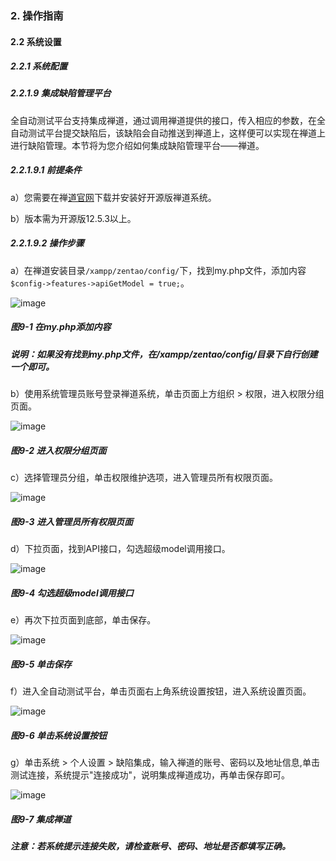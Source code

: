 ### 2. 操作指南

#### 2.2 系统设置

##### 2.2.1 系统配置

##### 2.2.1.9 集成缺陷管理平台

全自动测试平台支持集成禅道，通过调用禅道提供的接口，传入相应的参数，在全自动测试平台提交缺陷后，该缺陷会自动推送到禅道上，这样便可以实现在禅道上进行缺陷管理。本节将为您介绍如何集成缺陷管理平台——禅道。

##### 2.2.1.9.1 前提条件

a）您需要在禅[道官网](https://www.zentao.net/index.html)下载并安装好开源版禅道系统。

b）版本需为开源版12.5.3以上。

##### 2.2.1.9.2 操作步骤

a）在禅道安装目录` /xampp/zentao/config/ `下，找到my.php文件，添加内容` $config->features->apiGetModel = true; `。

![image](https://user-images.githubusercontent.com/79617492/184813740-54529319-5888-47c0-a5a1-2347d884322f.png)

##### 图9-1 在my.php添加内容

##### 说明：如果没有找到my.php文件，在/xampp/zentao/config/目录下自行创建一个即可。

b）使用系统管理员账号登录禅道系统，单击页面上方组织 > 权限，进入权限分组页面。

![image](https://user-images.githubusercontent.com/79617492/184813752-cd646f40-8947-4f65-9b28-6c13af7c0b87.png)

##### 图9-2 进入权限分组页面

c）选择管理员分组，单击权限维护选项，进入管理员所有权限页面。

![image](https://user-images.githubusercontent.com/79617492/184813771-f386ac43-53af-487c-8ed2-08ded7206968.png)

##### 图9-3 进入管理员所有权限页面

d）下拉页面，找到API接口，勾选超级model调用接口。

![image](https://user-images.githubusercontent.com/79617492/184813784-61fbc28a-fdc9-428a-a72e-9a0048905458.png)

##### 图9-4 勾选超级model调用接口

e）再次下拉页面到底部，单击保存。

![image](https://user-images.githubusercontent.com/79617492/184813793-e2b36e9e-20a0-4892-89a9-558cee4839d8.png)

##### 图9-5 单击保存

f）进入全自动测试平台，单击页面右上角系统设置按钮，进入系统设置页面。

![image](https://user-images.githubusercontent.com/79617492/184813818-cf04bfd5-f899-4b66-958c-8f159084bf64.png)

##### 图9-6 单击系统设置按钮

g）单击系统 > 个人设置 > 缺陷集成，输入禅道的账号、密码以及地址信息,单击测试连接，系统提示"连接成功"，说明集成禅道成功，再单击保存即可。

![image](https://user-images.githubusercontent.com/79617492/184813844-6a9cad6e-8403-4a2b-b3e8-bcff18274594.png)

##### 图9-7 集成禅道

##### 注意：若系统提示连接失败，请检查账号、密码、地址是否都填写正确。
